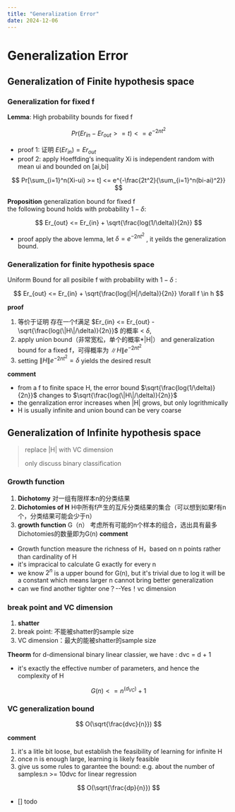 ```yaml
---
title: "Generalization Error"
date: 2024-12-06
---
```


# Generalization Error
## Generalization of Finite hypothesis space 
### Generalization for fixed f
**Lemma**: High probability bounds for fixed f  

$$  
Pr(Er_{in}-Er_{out} >= t) <= e^{-2nt^2}  
$$

* proof 1: 证明 $E(Er_{in})=Er_{out}$
* proof 2: apply Hoeffding‘s inequality
Xi is independent random with mean ui and bounded on [ai,bi]

$$  
Pr[\sum_{i=1}^n(Xi-ui) >= t] <= e^{-\frac{2t^2}{\sum_{i=1}^n(bi-ai)^2}}
$$

**Proposition** generalization bound for fixed f  
the following bound holds with probability $1-\delta$:  

$$  
Er_{out} <= Er_{in} + \sqrt{\frac{log(1/\delta)}{2n}}  
$$  

* proof apply the above lemma, let $\delta = e^{-2nt^2}$ , it yeilds the generalization bound.

### Generalization for finite hypothesis space  
Uniform Bound for all posibile f with probability with $1-\delta$   :  

$$  
Er_{out} <= Er_{in} + \sqrt{\frac{log(|H|/\delta)}{2n}}    \forall f \in h
$$  

**proof**  
1. 等价于证明 存在一个f满足 $Er_{in} <= Er_{out} - \sqrt{\frac{log(\|H\|/\delta)}{2n}}$ 的概率 < $\delta$, 
2. apply union bound（非常宽松，单个的概率*\|H\|） and generalization bound for a fixed f，可得概率为 $\|H\|e^{-2nt^2}$
3. setting $\|H\|e^{-2nt^2} = \delta$ yields the desired result
   
**comment**
*  from a f to finite space H, the error bound $\sqrt{\frac{log(1/\delta)}{2n}}$  changes to $\sqrt{\frac{log(\|H\|/\delta)}{2n}}$
*  the genralization error increases when \|H\| grows, but only logrithmically
*  H is usually infinite and union bound can be very coarse

## Generalization of Infinite hypothesis space  
> replace \|H\| with VC dimension
> 
> only discuss binary classification

### Growth function  
1. **Dichotomy** 对一组有限样本n的分类结果
2. **Dichotomies of H** H中所有f产生的互斥分类结果的集合（可以想到如果f有n个，分类结果可能会少于n）
3. **growth function** G（n） 考虑所有可能的n个样本的组合，选出具有最多Dichotomies的数量即为G(n)
**comment**
* Growth function measure the richness of H，based on n points rather than cardinality of H
* it's impracical to calculate G exactly for every n
* we know $2^n$ is a upper bound for G(n), but it's trivial due to log it will be a constant which means larger n cannot bring better generalization
* can we find another tighter one？--Yes！vc dimension

### break point and VC dimension 
1. **shatter**
2. break point: 不能被shatter的sample size
3. VC dimension：最大的能被shatter的sample size

**Theorm**
for d-dimensional binary linear classier, we have : dvc = d + 1   
* it's exactly the effective number of parameters, and hence the complexity of H

$$ 
G(n)<= n^(d_{VC})+1  
$$

### VC generalization bound  

$$  
O(\sqrt{\frac{dvc}{n}})  
$$  

**comment**
1. it's a litle bit loose, but establish the feasibility of learning for infinite H
2. once n is enough large, learning is likely feasible
3. give us some rules to garantee the bound: e.g. about the number of samples:n >= 10dvc
for linear regression

$$  
O(\sqrt{\frac{dp}{n}})  
$$ 

- [] todo





